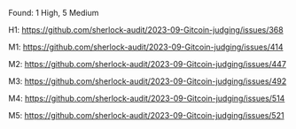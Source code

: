 Found: 1 High, 5 Medium

H1: https://github.com/sherlock-audit/2023-09-Gitcoin-judging/issues/368

M1: https://github.com/sherlock-audit/2023-09-Gitcoin-judging/issues/414

M2: https://github.com/sherlock-audit/2023-09-Gitcoin-judging/issues/447

M3: https://github.com/sherlock-audit/2023-09-Gitcoin-judging/issues/492

M4: https://github.com/sherlock-audit/2023-09-Gitcoin-judging/issues/514

M5: https://github.com/sherlock-audit/2023-09-Gitcoin-judging/issues/521
